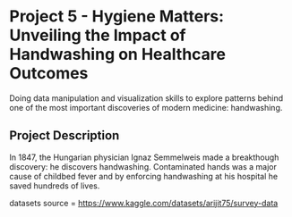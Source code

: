 # Project 5 - Hygiene Matters: Unveiling the Impact of Handwashing on Healthcare Outcomes

Doing data manipulation and visualization skills to explore patterns behind one of the most important discoveries of modern medicine: handwashing.

## Project Description

In 1847, the Hungarian physician Ignaz Semmelweis made a breakthough discovery: he discovers handwashing. Contaminated hands was a major cause of childbed fever and by enforcing handwashing at his hospital he saved hundreds of lives.

datasets source = https://www.kaggle.com/datasets/arijit75/survey-data
